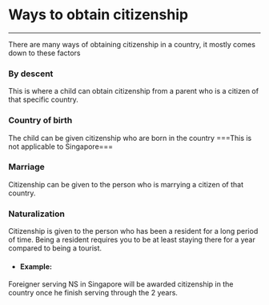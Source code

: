 # Ways to obtain citizenship
---
There are many ways of obtaining citizenship in a country, it mostly comes down to these factors

### By descent
This is where a child can obtain citizenship from a parent who is a citizen of that specific country.

### Country of birth
The child can be given citizenship who are born in the country ===This is not applicable to Singapore===

### Marriage
Citizenship can be given to the person who is marrying a citizen of that country.

### Naturalization
Citizenship is given to the person who has been a resident for a long period of time. Being a resident requires you to be at least staying there for a year compared to being a tourist.
- #### Example:
Foreigner serving NS in Singapore will be awarded citizenship in the country once he finish serving through the 2 years.
